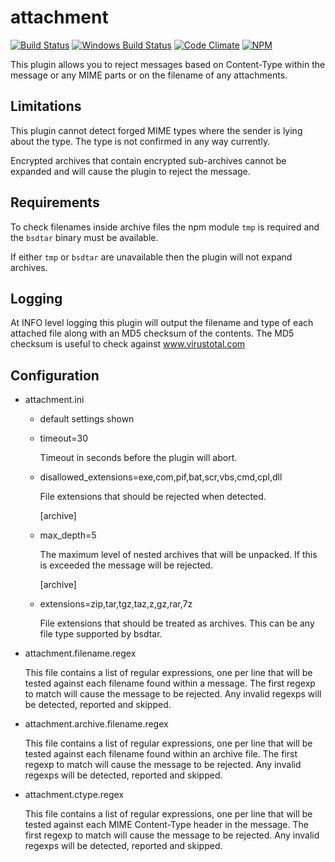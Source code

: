 attachment
==========

[![Build Status][ci-img]][ci-url]
[![Windows Build Status][ci-win-img]][ci-win-url]
[![Code Climate][clim-img]][clim-url]
[![NPM][npm-img]][npm-url]
<!-- doesn't work in haraka plugins... yet. [![Code Coverage][cov-img]][cov-url]-->

This plugin allows you to reject messages based on Content-Type within the message or any MIME parts or on the filename of any attachments.

Limitations
-----------

This plugin cannot detect forged MIME types where the sender is lying about the type.  The type is not confirmed in any way currently.

Encrypted archives that contain encrypted sub-archives cannot be expanded and will cause the plugin to reject the message.


Requirements
------------

To check filenames inside archive files the npm module `tmp` is required and the `bsdtar` binary must be available.

If either `tmp` or `bsdtar` are unavailable then the plugin will not expand archives.


Logging
-------

At INFO level logging this plugin will output the filename and type of each attached file along with an MD5 checksum of the contents. The MD5 checksum is useful to check against www.virustotal.com


Configuration
-------------

* attachment.ini
    * default settings shown

  - timeout=30

    Timeout in seconds before the plugin will abort.

  - disallowed_extensions=exe,com,pif,bat,scr,vbs,cmd,cpl,dll

    File extensions that should be rejected when detected.

    [archive]
  - max\_depth=5

    The maximum level of nested archives that will be unpacked.
    If this is exceeded the message will be rejected.

    [archive]
  - extensions=zip,tar,tgz,taz,z,gz,rar,7z

    File extensions that should be treated as archives.
    This can be any file type supported by bsdtar.


* attachment.filename.regex

  This file contains a list of regular expressions, one per line that
  will be tested against each filename found within a message.
  The first regexp to match will cause the message to be rejected.
  Any invalid regexps will be detected, reported and skipped.

* attachment.archive.filename.regex

  This file contains a list of regular expressions, one per line that
  will be tested against each filename found within an archive file.
  The first regexp to match will cause the message to be rejected.
  Any invalid regexps will be detected, reported and skipped.

* attachment.ctype.regex

  This file contains a list of regular expressions, one per line that
  will be tested against each MIME Content-Type header in the message.
  The first regexp to match will cause the message to be rejected.
  Any invalid regexps will be detected, reported and skipped.



<!-- leave these buried at the bottom of the document -->
[ci-img]: https://travis-ci.org/haraka/haraka-plugin-attachment.svg
[ci-url]: https://travis-ci.org/haraka/haraka-plugin-attachment
[ci-win-img]: https://ci.appveyor.com/api/projects/status/u33k3jsuymtaqtfq?svg=true
[ci-win-url]: https://ci.appveyor.com/project/msimerson/haraka-plugin-attachment
[cov-img]: https://codecov.io/github/haraka/haraka-plugin-attachment/coverage.svg
[cov-url]: https://codecov.io/github/haraka/haraka-plugin-attachment
[clim-img]: https://codeclimate.com/github/haraka/haraka-plugin-attachment/badges/gpa.svg
[clim-url]: https://codeclimate.com/github/haraka/haraka-plugin-attachment
[npm-img]: https://nodei.co/npm/haraka-plugin-attachment.png
[npm-url]: https://www.npmjs.com/package/haraka-plugin-attachment
